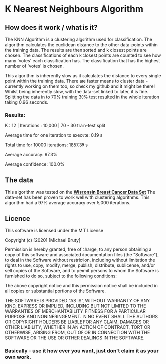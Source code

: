 # K Nearest Neighbours Algorithm
## How does it work / what is it?
The KNN Algorithm is a clustering algorithm used for classification. The algorithm calculates the euclidean distance to the other data-points within the training data. The results are then sorted and k closest points are chosen. The classifications of each k closest points are counted to see how many 'votes' each classification has. The classification that has the highest number of 'votes' is chosen. 

This algorithm is inherently slow as it calculates the distance to every single point within the training data. There are faster means to cluster data - currently working on them too, so check my github and it might be there!
Whilst being inherently slow, with the data-set linked to later, it is fine. Splitting the data in to 70% training 30% test resulted in the whole iteration taking 0.96 seconds.
### Results:
K : 12 | Iterations : 10,000 | 70 - 30 train-test split 

Average time for one iteration to execute: 0.19 s

Total time for 10000 iterations: 1857.39 s

Average accuracy: 97.3%

Average confidence: 100.0%

## The data
This algorithm was tested on the [**Wisconsin Breast Cancer Data Set**](https://archive.ics.uci.edu/ml/datasets/Breast+Cancer+Wisconsin+%28Original%29)
The data-set has been proven to work well with clustering algorithms. This algorithm had a 97% average accuracy over 5,000 iterations.

## Licence

This software is licensed under the MIT License

Copyright (c) [2020] [Michael Bruty]

Permission is hereby granted, free of charge, to any person obtaining a copy
of this software and associated documentation files (the "Software"), to deal
in the Software without restriction, including without limitation the rights
to use, copy, modify, merge, publish, distribute, sublicense, and/or sell
copies of the Software, and to permit persons to whom the Software is
furnished to do so, subject to the following conditions:

The above copyright notice and this permission notice shall be included in all
copies or substantial portions of the Software.

THE SOFTWARE IS PROVIDED "AS IS", WITHOUT WARRANTY OF ANY KIND, EXPRESS OR
IMPLIED, INCLUDING BUT NOT LIMITED TO THE WARRANTIES OF MERCHANTABILITY,
FITNESS FOR A PARTICULAR PURPOSE AND NONINFRINGEMENT. IN NO EVENT SHALL THE
AUTHORS OR COPYRIGHT HOLDERS BE LIABLE FOR ANY CLAIM, DAMAGES OR OTHER
LIABILITY, WHETHER IN AN ACTION OF CONTRACT, TORT OR OTHERWISE, ARISING FROM,
OUT OF OR IN CONNECTION WITH THE SOFTWARE OR THE USE OR OTHER DEALINGS IN THE
SOFTWARE.

### Basically - use it how ever you want, just don't claim it as your own work.
